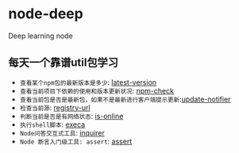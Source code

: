 # node-deep
Deep learning node

## 每天一个靠谱util包学习
- `查看某个npm包的最新版本是多少`: [latest-version](https://www.npmjs.com/package/latest-version)    
- `查看当前项目下依赖的使用和版本更新状况`: [npm-check](https://www.npmjs.com/package/npm-check)    
- `查看当前包是否是最新包，如果不是最新进行客户端提示更新`:[update-notifier](https://zxljack.com/2019/03/update-notifier/)     
- `检查当前源`: [registry-url](https://www.npmjs.com/package/registry-url)
- `判断当前是否是有网络状态`: [is-online](https://www.npmjs.com/package/is-online)
- `执行shell脚本`: [execa](https://www.npmjs.com/package/execa)
- `Node问答交互式工具`: [inquirer](https://github.com/sboudrias/Inquirer.js)
- `Node 断言入门级工具: assert`: [assert](https://juejin.im/post/5c8c7312e51d456af6294a8e)


